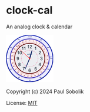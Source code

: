 # clock-cal
An analog clock & calendar

<img src="./image-src/clock-cal.png" alt="screenshot" width="128" height="auto">

Copyright (c) 2024 Paul Sobolik

License: [MIT](./LICENSE)